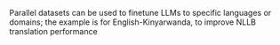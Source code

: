 Parallel datasets can be used to finetune LLMs to specific languages or domains; the example is for English-Kinyarwanda, to improve NLLB translation performance